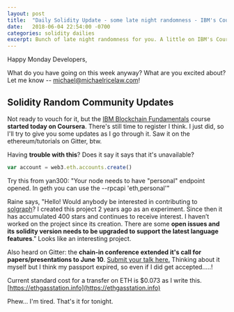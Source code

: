 ```yaml
---
layout: post
title:  "Daily Solidity Update - some late night randomness - IBM's Coursera course, a call for open source contributors, and more"
date:   2018-06-04 22:54:00 -0700
categories: solidity dailies
excerpt: Bunch of late night randomness for you. A little on IBM's Coursera course, Raine's call for help with solgraph, an extended CFP for chain-in, and more....
---
```


Happy Monday Developers,

What do you have going on this week anyway? What are you excited about? Let me know -- [michael@michaelricelaw.com](mailto:michael@michaelricelaw.com)!

## Solidity Random Community Updates

Not ready to vouch for it, but the [IBM Blockchain Fundamentals](https://www.coursera.org/learn/ibm-blockchain-essentials-for-developers/home/welcome) course **started today on Coursera**. There's still time to register I think. I just did, so I'll try to give you some updates as I go through it. Saw it on the ethereum/tutorials on Gitter, btw.

Having **trouble with this**? Does it say it says that it's unavailable?

```javascript
var account = web3.eth.accounts.create()
```
Try this from yan300: "Your node needs to have "personal" endpoint opened. In geth you can use the --rpcapi 'eth,personal'"

Raine says, "Hello! Would anybody be interested in contributing to [solgraph](https://github.com/raineorshine/solgraph)? I created this project 2 years ago as an experiment. Since then it has accumulated 400 stars and continues to receive interest. I haven’t worked on the project since its creation. There are some **open issues and its solidity version needs to be upgraded to support the latest language features**." Looks like an interesting project.

Also heard on Gitter: the **chain-in conference extended it's call for papers/presentations to June 10**. [Submit your talk here.](http://chain-in.org/speaker.php) Thinking about it myself but I think my passport expired, so even if I did get accepted.....!

Current standard cost for a transfer on ETH is $0.073 as I write this. [https://ethgasstation.info](https://ethgasstation.info)

Phew... I'm tired. That's it for tonight.
